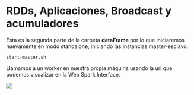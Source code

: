 # RDDs, Aplicaciones, Broadcast y acumuladores

Esta es la segunda parte de la carpeta **dataFrame** por lo que iniciaremos nuevamente en modo standalone, iniciando las instancias master-esclavo.

```
start-master.sh
```

Llamamos a un worker en nuestra propia máquina usando la url que podemos visualizar en la Web Spark Interface.

![](https://raw.githubusercontent.com/gabrielfernando01/spark/master/RDDs/images/url.png)

